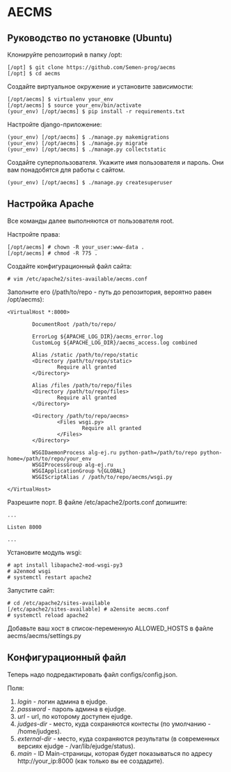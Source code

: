 # AECMS

## Руководство по установке (Ubuntu)

Клонируйте репозиторий в папку /opt:
```console
[/opt] $ git clone https://github.com/Semen-prog/aecms
[/opt] $ cd aecms
```

Создайте виртуальное окружение и установите зависимости:
```console
[/opt/aecms] $ virtualenv your_env
[/opt/aecms] $ source your_env/bin/activate
(your_env) [/opt/aecms] $ pip install -r requirements.txt
```

Настройте django-приложение:
```console
(your_env) [/opt/aecms] $ ./manage.py makemigrations
(your_env) [/opt/aecms] $ ./manage.py migrate
(your_env) [/opt/aecms] $ ./manage.py collectstatic
```

Создайте суперпользователя. Укажите имя пользователя и пароль. Они вам понадобятся для работы с сайтом.
```console
(your_env) [/opt/aecms] $ ./manage.py createsuperuser
```

## Настройка Apache

Все команды далее выполняются от пользователя root.

Настройте права:
```console
[/opt/aecms] # chown -R your_user:www-data .
[/opt/aecms] # chmod -R 775 .
```

Создайте конфигурационный файл сайта:
```console
# vim /etc/apache2/sites-available/aecms.conf
```

Заполните его (/path/to/repo - путь до репозитория, вероятно равен /opt/aecms):
```vim
<VirtualHost *:8000>

        DocumentRoot /path/to/repo/

        ErrorLog ${APACHE_LOG_DIR}/aecms_error.log
        CustomLog ${APACHE_LOG_DIR}/aecms_access.log combined

        Alias /static /path/to/repo/static
        <Directory /path/to/repo/static>
                Require all granted
        </Directory>

        Alias /files /path/to/repo/files
        <Directory /path/to/repo/files>
                Require all granted
        </Directory>

        <Directory /path/to/repo/aecms>
                <Files wsgi.py>
                        Require all granted
                </Files>
        </Directory>

        WSGIDaemonProcess alg-ej.ru python-path=/path/to/repo python-home=/path/to/repo/your_env
        WSGIProcessGroup alg-ej.ru
        WSGIApplicationGroup %{GLOBAL}
        WSGIScriptAlias / /path/to/repo/aecms/wsgi.py

</VirtualHost>
```

Разрешите порт. В файле /etc/apache2/ports.conf допишите:
```vim
...

Listen 8000

...
```

Установите модуль wsgi:

```console
# apt install libapache2-mod-wsgi-py3
# a2enmod wsgi
# systemctl restart apache2
```

Запустите сайт:
```console
# cd /etc/apache2/sites-available
[/etc/apache2/sites-available] # a2ensite aecms.conf
# systemctl reload apache2
```

Добавьте ваш хост в список-переменную ALLOWED_HOSTS в файле aecms/aecms/settings.py

## Конфигурационный файл

Теперь надо подредактировать файл configs/config.json.

Поля:

1. *login* - логин админа в ejudge.
2. *password* - пароль админа в ejudge.
3. *url* - url, по которому доступен ejudge.
4. *judges-dir* - место, куда сохраняются контесты (по умолчанию - /home/judges).
5. *external-dir* - место, куда сохраняются результаты (в современных версиях ejudge - /var/lib/ejudge/status).
6. *main* - ID Main-страницы, которая будет показываться по адресу http://your_ip:8000 (как только вы ее создадите).
